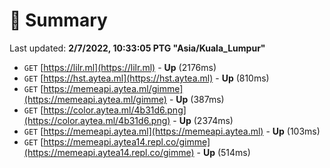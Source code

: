 # 📖 Summary
Last updated: **2/7/2022, 10:33:05 PTG "Asia/Kuala_Lumpur"**

- `GET` [https://lilr.ml](https://lilr.ml) - **Up** (2176ms)
- `GET` [https://hst.aytea.ml](https://hst.aytea.ml) - **Up** (810ms)
- `GET` [https://memeapi.aytea.ml/gimme](https://memeapi.aytea.ml/gimme) - **Up** (387ms)
- `GET` [https://color.aytea.ml/4b31d6.png](https://color.aytea.ml/4b31d6.png) - **Up** (2374ms)
- `GET` [https://memeapi.aytea.ml](https://memeapi.aytea.ml) - **Up** (103ms)
- `GET` [https://memeapi.aytea14.repl.co/gimme](https://memeapi.aytea14.repl.co/gimme) - **Up** (514ms)

